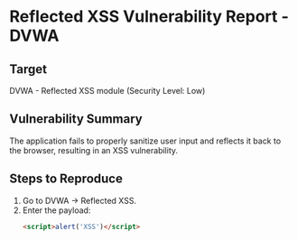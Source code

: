 # Reflected XSS Vulnerability Report - DVWA

## Target
DVWA - Reflected XSS module (Security Level: Low)

## Vulnerability Summary
The application fails to properly sanitize user input and reflects it back to the browser, resulting in an XSS vulnerability.

## Steps to Reproduce

1. Go to DVWA → Reflected XSS.
2. Enter the payload:
   ```html
   <script>alert('XSS')</script>
